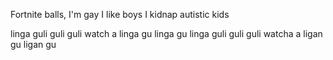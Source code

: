 Fortnite balls, I'm gay
I like boys
I kidnap autistic kids
 
linga guli guli guli watch a linga gu 
linga gu linga guli guli guli watcha a 
ligan gu ligan gu 


